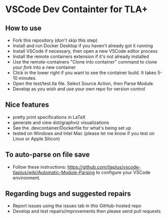 # VSCode Dev Containter for TLA+  

## How to use

- Fork this repository (don't skip this step)
- Install and run Docker Desktop if you haven't already got it running
- Install VSCode if necessary, then open a new VSCode editor process
- Install the remote containers extension if it's not already installed
- Use the remote-containers "Clone into container" command to clone *your fork* into a new container
- Click in the lower right if you want to see the container build. It takes 5-10 minutes.
- Open the test/test.tla file. Select Source Action, then Parse Module.
- Develop as you wish and use your own repo for version control

## Nice features
- pretty print specifications in LaTeX
- generate and view dot/graphviz visualizations
- See the .devcontainer/Dockerfile for what's being set up
- tested on Windows and Intel Mac (please let me know if you test on Linux or Apple Silicon)

## To auto-parse on file save

- Follow these instructions: https://github.com/tlaplus/vscode-tlaplus/wiki/Automatic-Module-Parsing to configure your VSCode environment.

## Regarding bugs and suggested repairs

- Report issues using the issues tab in *this* GitHub-hosted repo
- Develop and test repairs/improvements then please send pull requests
